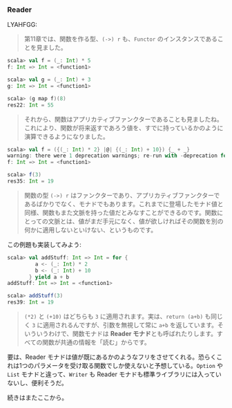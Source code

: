 
### Reader

LYAHFGG:

> 第11章では、関数を作る型、`(->) r` も、`Functor` のインスタンスであることを見ました。

```scala
scala> val f = (_: Int) * 5
f: Int => Int = <function1>

scala> val g = (_: Int) + 3
g: Int => Int = <function1>

scala> (g map f)(8)
res22: Int = 55
```

> それから、関数はアプリカティブファンクターであることも見ましたね。これにより、関数が将来返すであろう値を、すでに持っているかのように演算できるようになりました。

```scala
scala> val f = ({(_: Int) * 2} |@| {(_: Int) + 10}) {_ + _}
warning: there were 1 deprecation warnings; re-run with -deprecation for details
f: Int => Int = <function1>

scala> f(3)
res35: Int = 19
```

> 関数の型 `(->) r` はファンクターであり、アプリカティブファンクターであるばかりでなく、モナドでもあります。これまでに登場したモナド値と同様、関数もまた文脈を持った値だとみなすことができるのです。関数にとっての文脈とは、値がまだ手元になく、値が欲しければその関数を別の何かに適用しないといけない、というものです。

この例題も実装してみよう:

```scala
scala> val addStuff: Int => Int = for {
         a <- (_: Int) * 2
         b <- (_: Int) + 10
       } yield a + b
addStuff: Int => Int = <function1>

scala> addStuff(3)
res39: Int = 19
```

> `(*2)` と `(+10)` はどちらも `3` に適用されます。実は、`return (a+b)` も同じく `3` に適用されるんですが、引数を無視して常に `a+b` を返しています。そいういうわけで、関数モナドは **Reader モナド**とも呼ばれたりします。すべての関数が共通の情報を「読む」からです。

要は、Reader モナドは値が既にあるかのようなフリをさせてくれる。恐らくこれは1つのパラメータを受け取る関数でしか使えないと予想している。`Option` や `List` モナドと違って、`Writer` も Reader モナドも標準ライブラリには入っていないし、便利そうだ。

続きはまたここから。
